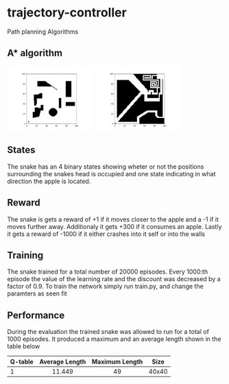 # trajectory-controller
Path planning Algorithms 

## A* algorithm

<img src="doc/4dir_astar1.gif" width="40%"> <img src="doc/4dir_astar2.gif" width="40%">

## States
The snake has an 4 binary states showing wheter or not the positions surrounding the snakes head is occupied and one state indicating in what direction the apple is located. 

## Reward
The snake is gets a reward of +1 if it moves closer to the apple and a -1 if it moves further away. Additionaly it gets +300 if it consumes an apple. Lastly it gets a reward of -1000 if it either crashes into it self or into the walls

## Training 
The snake trained for a total number of 20000 episodes. Every 1000:th episode the value of the learning rate and the discount was decreased by a factor of 0.9. To train the network simply run train.py, and change the paramters as seen fit

## Performance
During the evaluation the trained snake was allowed to run for a total of 1000 episodes. It produced a maximum and an average length shown in the table below

| Q-table | Average Length | Maximum Length | Size  |
|---------|:--------------:|:--------------:|-------|
|    1    |     11.449     |       49       | 40x40 |
